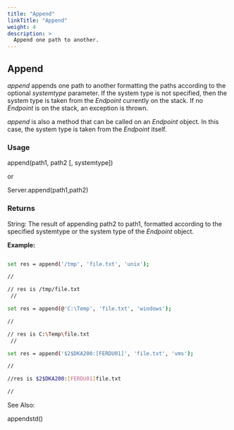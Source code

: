 ```yaml
---
title: "Append"
linkTitle: "Append"
weight: 4
description: >
  Append one path to another.
---
```


## Append

_append_ appends one path to another formatting the paths according to the optional _systemtype_ parameter. If the system type is not specified, then the system type is taken from the _Endpoint_ currently on the stack. If no _Endpoint_ is on the stack, an exception is thrown.

_append_ is also a method that can be called on an _Endpoint_ object. In this case, the system type is taken from the _Endpoint_ itself.

### Usage

append(path1, path2 [, systemtype])

or

Server.append(path1,path2)

### Returns

String: The result of appending path2 to path1, formatted according to the specified systemtype or the system type of the _Endpoint_ object.

**Example:**

```bash

set res = append('/tmp', 'file.txt', 'unix');

//

// res is /tmp/file.txt
 //

set res = append(@'C:\Temp', 'file.txt', 'windows');

//

// res is C:\Temp\file.txt
 //

set res = append('$2$DKA200:[FERDU01]', 'file.txt', 'vms');

//

//res is $2$DKA200:[FERDU01]file.txt

//
```

See Also:

appendstd()
